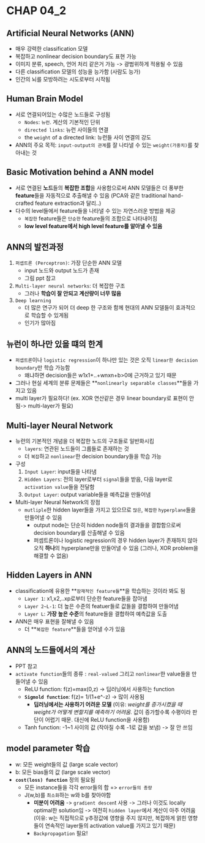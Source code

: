# CHAP 04_2

## Artificial Neural Networks (ANN)
* 매우 강력한 classification 모델
* 복잡하고 nonlinear decision boundary도 표현 가능 
* 이미지 분류, speech, 언어 처리 같은거 가능 -> 광범위하게 적용될 수 있음 
* 다른 classification 모델의 성능을 능가함 (사람도 능가)
* 인간의 뇌를 모방하려는 시도로부터 시작됨 

## Human Brain Model
* 서로 연결되어있는 수많은 노드들로 구성됨 
    * `Nodes`: `뉴런`. 계산의 기본적인 단위
    * `directed links`: 뉴런 사이들의 연결 
    * the `weight` of a directed link: 뉴런들 사이 연결의 강도 
* ANN의 주요 목적: `input-output의 관계`를 잘 나타낼 수 있는 `weight(가중치)`를 찾아내는 것 

## Basic Motivation behind a ANN model
* 서로 연결된 **노드**들의 **복잡한 조합**을 사용함으로써 ANN 모델들은 더 풍부한 **feature**들을 자동적으로 추출해낼 수 있음 (PCA와 같은 traditional hand-crafted feature extraction과 달리..)
* 다수의 level들에서 feature들을 나타낼 수 있는 자연스러운 방법을 제공 
    * `복잡한` feature들은 `단순한` feature들의 조합으로 나타내어짐 
    * **low level feature에서 high level feature를 알아낼 수 있음** 

## ANN의 발전과정
1. `퍼셉트론 (Perceptron)`: 가장 단순한 ANN 모델 
    * input 노드와 output 노드가 존재 
    * 그림 ppt 참고 
2. `Multi-layer neural networks`: 더 복잡한 구조 
    * 그러나 **학습이 잘 안되고 계산량이 너무 많음** 
3. `Deep learning` 
    * 더 많은 연구가 되어 더 deep 한 구조와 함께 현대의 ANN 모델들이 효과적으로 학습할 수 있게됨
    * 인기가 많아짐 

## 뉴런이 하나만 있을 떄의 한계 
* `퍼셉트론`이나 `logistic regression`이 하나만 있는 것은 오직 `linear한 decision boundary`만 학습 가능함 
    * 왜냐하면 decision들은 w1x1+..+wnxn+b>0에 근거하고 있기 때문 
* 그러나 현실 세계의 분류 문제들은 **`nonlinearly separable classes`**들을 가지고 있음 
* multi layer가 필요하다! (ex. XOR 연산같은 경우 linear boundary로 표현이 안됨-> multi-layer가 필요)

## Multi-layer Neural Network
* 뉴런의 기본적인 개념을 더 복잡한 노드의 구조들로 일반화시킴 
    * `layers`: 연관된 노드들이 그룹들로 존재하는 것
    * 더 `복잡`하고 `nonlinear`한 decision boundary들을 학습 가능 
* 구성 
    1. `Input Layer`: input들을 나타냄
    2. `Hidden Layers`: 전의 layer로부터 `signal`들을 받음, 다음 layer로 `activation value`들을 전달함
    3. `Output Layer`: output variable들을 예측값을 만들어냄 
* Multi-layer Neural Network의 장점 
    * `mutliple`한 hidden layer들을 가지고 있으므로 `많은`, `복잡한` `hyperplane`들을 만들어낼 수 있음 
        * output node는 단순히 hidden node들의 결과들을 결합함으로써 decision boundary를 산출해낼 수 있음 
        * 퍼셉트론이나 logistic regression의 경우 hidden layer가 존재하지 않아 오직 **하나**의 hyperplane만을 만들어낼 수 있음 (그러나, XOR problem을 해결할 수 없음)

## Hidden Layers in ANN
* classification에 유용한 **`잠재적인 feature들`**을 학습하는 것이라 봐도 됨 
    * `Layer 1`: x1,x2,..xp로부터 단순한 feature들을 잡아냄
    * `Layer 2~L-1`: 더 높은 수준의 featuer들로 값들을 결합하여 만들어냄
    * `Layer L`: **가장 높은 수준**의 feature들을 결합하여 예측값을 도출 
* ANN은 매우 표현을 잘해낼 수 있음 
    * 더 **`복잡한 feature`**들을 얻어낼 수가 있음 

## ANN의 노드들에서의 계산
* PPT 참고 
* `activate function`들의 종류 : `real-valued` 그리고 `nonlinear`한 value들을 만들어낼 수 있음 
    * ReLU function: f(z)=max(0,z) -> 딥러닝에서 사용하는 function
    * **`Sigmold function`**: f(z)= 1/(1+e^-z) -> 많이 사용됨 
        * **딥러닝에서는 사용하기 어려운 모델** (이유: *weight를 증가시켰을 때 weight가 어떻게 변할지를 예측하기 어려움.* 값이 증가할수록 수평이라 판단이 어렵기 때문. 대신에 ReLU function을 사용함)
    * Tanh function: -1~1 사이의 값 (작아질 수록 -1로 값을 보냄) -> 잘 안 쓰임 

## model parameter 학습 
* w: 모든 weight들의 값 (large scale vector)
* b: 모든 bias들의 값 (large scale vector)
* **`cost(loss) function`** 정의 필요됨 
    * 모든 instance들을 각각 error들의 합 => `error들의 총량` 
    * J(w,b)를 `최소화`하는 w와 b를 찾아야함 
        * **미분이 어려움** -> `gradient descen`t 사용 -> 그러나 이것도 locally optimal한 solution임 -> 여전히 `hidden layer`에서 계산이 아주 어려움 (이유: w는 직접적으로 y추정값에 영향을 주지 않지만, 복잡하게 얽힌 영향들이 연속적인 layer들의 activation value를 가지고 있기 때문)
        * `Backpropagation` 필요! 